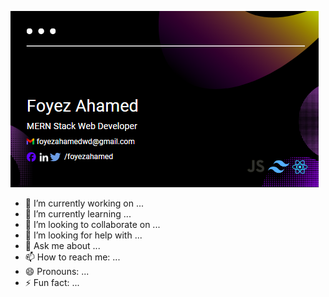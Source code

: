 ![The San Juan Mountains are beautiful!](https://raw.githubusercontent.com/Foyez-Ahamed/Foyez-Ahamed/main/images/cover.png "San Juan Mountains")


- 🔭 I’m currently working on ...
- 🌱 I’m currently learning ...
- 👯 I’m looking to collaborate on ...
- 🤔 I’m looking for help with ...
- 💬 Ask me about ...
- 📫 How to reach me: ...
- 😄 Pronouns: ...
- ⚡ Fun fact: ...

